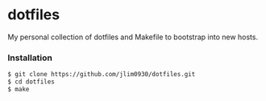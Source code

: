 # dotfiles

My personal collection of dotfiles and Makefile to bootstrap into new hosts.

### Installation

```sh
$ git clone https://github.com/jlim0930/dotfiles.git
$ cd dotfiles
$ make
```
